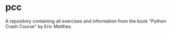 # pcc
A repository containing all exercises and information from the book "Python Crash Course" by Eric Matthes.
